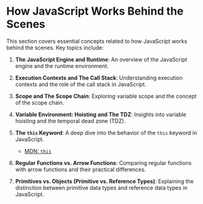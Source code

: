 # How JavaScript Works Behind the Scenes

This section covers essential concepts related to how JavaScript works behind the scenes. Key topics include:

1. **The JavaScript Engine and Runtime**: An overview of the JavaScript engine and the runtime environment.

2. **Execution Contexts and The Call Stack**: Understanding execution contexts and the role of the call stack in JavaScript.

3. **Scope and The Scope Chain**: Exploring variable scope and the concept of the scope chain.

4. **Variable Environment: Hoisting and The TDZ**: Insights into variable hoisting and the temporal dead zone (TDZ).

5. **The `this` Keyword**: A deep dive into the behavior of the `this` keyword in JavaScript.
    - [MDN: `this`](https://developer.mozilla.org/en-US/docs/Web/JavaScript/Reference/Operators/this)

6. **Regular Functions vs. Arrow Functions**: Comparing regular functions with arrow functions and their practical differences.

7. **Primitives vs. Objects (Primitive vs. Reference Types)**: Explaining the distinction between primitive data types and reference data types in JavaScript.

